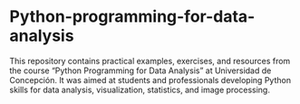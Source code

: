 # Python-programming-for-data-analysis
This repository contains practical examples, exercises, and resources from the course “Python Programming for Data Analysis” at Universidad de Concepción. It was aimed at students and professionals developing Python skills for data analysis, visualization, statistics, and image processing.
